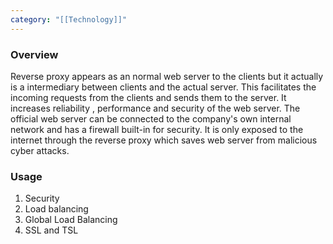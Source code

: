 ```yaml
---
category: "[[Technology]]"
---
```

### Overview
Reverse proxy appears as an normal web server to the clients but it actually is a intermediary between clients and the actual server. This facilitates the incoming requests from the clients and sends them to the server. It increases reliability , performance and security of the web server.
The official web server can be connected to the company's own internal network and has a firewall built-in for security. It is only exposed to the internet through the reverse proxy which saves web server from malicious cyber attacks.
### Usage
1. Security
2. Load balancing
3. Global Load Balancing
4. SSL and TSL
